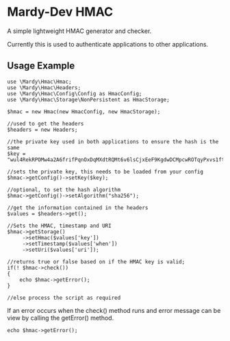 Mardy-Dev HMAC
==============

A simple lightweight HMAC generator and checker.

Currently this is used to authenticate applications to other applications.

Usage Example
--------------------

    use \Mardy\Hmac\Hmac;
    use \Mardy\Hmac\Headers;
    use \Mardy\Hmac\Config\Config as HmacConfig;
    use \Mardy\Hmac\Storage\NonPersistent as HmacStorage;

    $hmac = new Hmac(new HmacConfig, new HmacStorage);

    //used to get the headers
    $headers = new Headers;

    //the private key used in both applications to ensure the hash is the same
    $key = "wul4RekRPOMw4a2A6frifPqnOxDqMXdtRQMt6v6lsCjxEeF9KgdwDCMpcwROTqyPxvs1ftw5qAHjL4Lb";

    //sets the private key, this needs to be loaded from your config
    $hmac->getConfig()->setKey($key);

    //optional, to set the hash algorithm
    $hmac->getConfig()->setAlgorithm("sha256");

    //get the information contained in the headers
    $values = $headers->get();

    //Sets the HMAC, timestamp and URI
    $hmac->getStorage()
         ->setHmac($values['key'])
         ->setTimestamp($values['when'])
         ->setUri($values['uri']);

    //returns true or false based on if the HMAC key is valid;
    if(! $hmac->check())
    {
        echo $hmac->getError();
    }

    //else process the script as required

If an error occurs when the check() method runs and error message can be
view by calling the getError() method.

    echo $hmac->getError();
